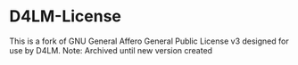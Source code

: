 # D4LM-License

This is a fork of GNU General Affero General Public License v3 designed for use by D4LM.
Note: Archived until new version created
